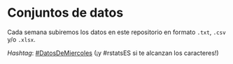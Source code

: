 # Conjuntos de datos

Cada semana subiremos los datos en este repositorio en formato `.txt`, `.csv` y/o `.xlsx`.

_Hashtag_: [#DatosDeMiercoles](https://twitter.com/search?q=%23DatosDeMiercoles) (¡y #rstatsES si te alcanzan los caracteres!)
